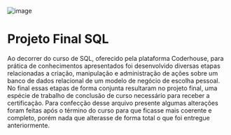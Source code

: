 ![image](https://user-images.githubusercontent.com/131414411/233514507-d6569471-0583-432a-a2cf-4e9db82bd2ea.png)
# Projeto Final SQL 

Ao decorrer do curso de SQL, oferecido pela plataforma Coderhouse, para prática de conhecimentos apresentados foi desenvolvido diversas etapas relacionadas a criação,
manipulação e administração de ações sobre um banco de dados relacional de um modelo de negócio de escolha pessoal. No final essas etapas de forma conjunta resultaram no
projeto final, uma espécie de trabalho de conclusão de curso necessário para receber a certificação. Para confecção desse arquivo presente algumas alterações foram feitas após o término do curso para que ficasse mais coerente e completo, porém nada que alterasse de forma total o que foi entregue anteriormente. 
